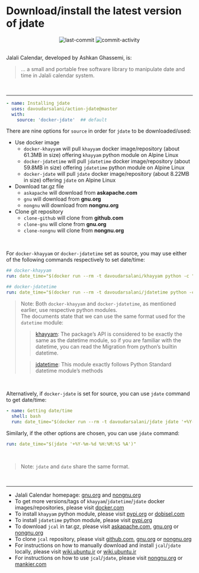 # Download/install the latest version of jdate
<div align='center'>
<img alt='last-commit' src='https://img.shields.io/github/last-commit/davoudarsalani/action-jdate?&labelColor=black&color=grey&style=flat'>
<img alt='commit-activity' src='https://img.shields.io/github/commit-activity/m/davoudarsalani/action-jdate?&labelColor=black&color=grey&style=flat'>
</div>
<br>

Jalali Calendar, developed by Ashkan Ghassemi, is:
> ... a small and portable free software library to manipulate date and time in Jalali calendar system.
<br>

---
```yml
- name: Installing jdate
  uses: davoudarsalani/action-jdate@master
  with:
    source: 'docker-jdate'  ## default
```
There are nine options for `source` in order for `jdate` to be downloaded/used:
* Use docker image
  * `docker-khayyam` will pull `khayyam` docker image/repository (about 61.3MB in size) offering `khayyam` python module on Alpine Linux
  * `docker-jdatetime` will pull `jdatetime` docker image/repository (about 59.8MB in size) offering `jdatetime` python module on Alpine Linux
  * `docker-jdate` will pull `jdate` docker image/repository (about 8.22MB in size) offering `jdate` on Alpine Linux
* Download tar.gz file
  * `askapache` will download from __askapache.com__ 
  * `gnu` will download from __gnu.org__
  * `nongnu` will download from __nongnu.org__
* Clone git repository
  * `clone-github` will clone from __github.com__
  * `clone-gnu` will clone from __gnu.org__
  * `clone-nongnu` will clone from __nongnu.org__
<br>

For `docker-khayyam` or `docker-jdatetime` set as source, you may use either of the following commands respectively to set date/time:
```yml
## docker-khayyam
run: date_time="$(docker run --rm -t davoudarsalani/khayyam python -c "import khayyam; print(khayyam.JalaliDatetime.now().strftime('%Y-%m-%d %H:%M:%S %A'))")"

## docker-jdatetime
run: date_time="$(docker run --rm -t davoudarsalani/jdatetime python -c "import jdatetime; print(jdatetime.datetime.now().strftime('%Y-%m-%d %H:%M:%S %A'))")"
```
> Note: Both `docker-khayyam` and `docker-jdatetime`, as mentioned earlier, use respective python modules.<br>
> The documents state that we can use the same format used for the `datetime` module:
>
>> [khayyam](http://khayyam.dobisel.com/): The package’s API is considered to be exactly the same as the datetime module, so if you are familiar with the datetime, you can read the Migration from python’s builtin datetime.
>
>> [jdatetime](https://pypi.org/project/jdatetime/): This module exactly follows Python Standard datetime module’s methods
>
<br>

Alternatively, if `docker-jdate` is set for source, you can use `jdate` command to get date/time:
```yml
- name: Getting date/time
  shell: bash
  run: date_time="$(docker run --rm -t davoudarsalani/jdate jdate '+%Y-%m-%d %H:%M:%S %A')"
```
Similarly, if the other options are chosen, you can use `jdate` command:
```yml
run: date_time="$(jdate '+%Y-%m-%d %H:%M:%S %A')"
```
<br>

> Note: `jdate` and `date` share the same format.
<br>

---
* Jalali Calendar homepage: [gnu.org](https://www.gnu.org/savannah-checkouts/non-gnu/jcal/) and [nongnu.org](http://www.nongnu.org/jcal/) 
* To get more versions/tags of `khayyam`/`jdatetime`/`jdate` docker images/repositories, please visit [docker.com](https://hub.docker.com/u/davoudarsalani)
* To install `khayyam` python module, please visit [pypi.org](https://pypi.org/project/Khayyam/) or [dobisel.com](http://khayyam.dobisel.com/)
* To install `jdatetime` python module, please visit [pypi.org](https://pypi.org/project/jdatetime/)
* To download `jcal` in tar.gz, please visit [askapache.com](http://nongnu.askapache.com/jcal/), [gnu.org](http://download-mirror.savannah.gnu.org/releases/jcal/) or [nongnu.org](http://download.savannah.nongnu.org/releases/jcal/)
* To clone `jcal` repository, please visit [github.com](https://github.com/ashkang/jcal), [gnu.org](http://git.savannah.gnu.org/cgit/jcal.git) or [nongnu.org](http://savannah.nongnu.org/git/?group=jcal)
* For instructions on how to manually download and install `jcal`/`jdate` locally, please visit [wiki.ubuntu.ir](https://wiki.ubuntu.ir/wiki/Jcal) or [wiki.ubuntu.ir](https://wiki.ubuntu.ir/index.php?title=Jcal&oldid=1300)
* For instructions on how to use `jcal`/`jdate`, please visit [nongnu.org](http://www.nongnu.org/jcal/jdate.html) or [mankier.com](https://www.mankier.com/1/jdate)
